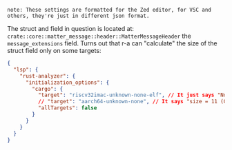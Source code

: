 `note: These settings are formatted for the Zed editor, for VSC and others, they're just in different json format.`

The struct and field in question is located at: `crate::core::matter_message::header::MatterMessageHeader` the `message_extensions` field.
Turns out that r-a can "calculate" the size of the struct field only on some targets:
```json
{
  "lsp": {
    "rust-analyzer": {
      "initialization_options": {
        "cargo": {
          "target": "riscv32imac-unknown-none-elf", // It just says "No Drop" from lsp
          // "target": "aarch64-unknown-none", // It says "size = 11 (0xB), align = 0x1, offset = 0x0, no Drop", which is correct
          "allTargets": false
        }
      }
    }
  }
}
```
